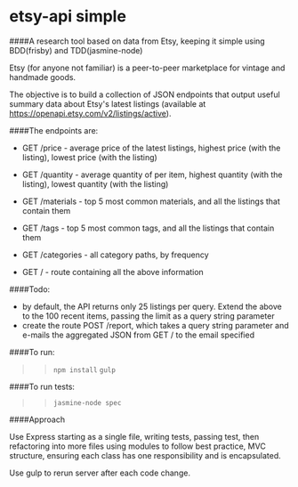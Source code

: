 # etsy-api simple

####A research tool based on data from Etsy, keeping it simple using BDD(frisby) and TDD(jasmine-node)

Etsy (for anyone not familiar) is a peer-to-peer marketplace for vintage and handmade goods.

The objective is to build a collection of JSON endpoints that output useful summary data about Etsy's latest listings (available at https://openapi.etsy.com/v2/listings/active).

####The endpoints are:

* GET /price - average price of the latest listings, highest price (with the listing), lowest price (with the listing)

* GET /quantity - average quantity of per item, highest quantity (with the listing), lowest quantity (with the listing)

* GET /materials - top 5 most common materials, and all the listings that contain them

* GET /tags - top 5 most common tags, and all the listings that contain them

* GET /categories - all category paths, by frequency

* GET / - route containing all the above information


####Todo:

- by default, the API returns only 25 listings per query. Extend the above to the 100 recent items, passing the limit as a query string parameter
- create the route POST /report, which takes a query string parameter and e-mails the aggregated JSON from GET / to the email specified

####To run:

>> `npm install`
>> `gulp`

####To run tests:

>> `jasmine-node spec`

####Approach

Use Express starting as a single file, writing tests, passing test, then refactoring into more files using modules to follow best practice, MVC structure, ensuring each class has one responsibility and is encapsulated.

Use gulp to rerun server after each code change.



